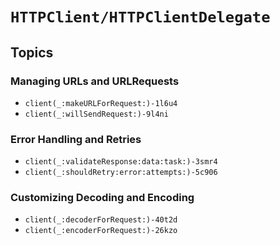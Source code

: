 # ``HTTPClient/HTTPClientDelegate``

## Topics

### Managing URLs and URLRequests

- ``client(_:makeURLForRequest:)-1l6u4``
- ``client(_:willSendRequest:)-9l4ni``

### Error Handling and Retries

- ``client(_:validateResponse:data:task:)-3smr4``
- ``client(_:shouldRetry:error:attempts:)-5c906``

### Customizing Decoding and Encoding

- ``client(_:decoderForRequest:)-40t2d``
- ``client(_:encoderForRequest:)-26kzo``
